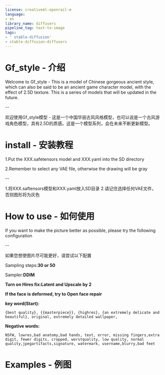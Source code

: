 ```yaml
---
license: creativeml-openrail-m
language:
- en
library_name: diffusers
pipeline_tag: text-to-image
tags:
- ' stable-diffusion'
- stable-diffusion-diffusers
---
```

# Gf_style - 介绍

Welcome to Gf_style - This is a model of Chinese gorgeous ancient style, which can also be said to be an ancient game character model, with the effect of 2.5D texture. This is a series of models that will be updated in the future.

--

欢迎使用Gf_style模型 - 这是一个中国华丽古风风格模型，也可以说是一个古风游戏角色模型，具有2.5D的质感。这是一个模型系列，会在未来不断更新模型。

# install - 安装教程

1.Put the XXX.safetensors model and XXX.yaml into the SD directory

2.Remember to select any VAE file, otherwise the drawing will be gray

--

1.将XXX.saftensors模型和XXX.yaml放入SD目录
2.请记住选择任何VAE文件，否则图形将为灰色

# How to use - 如何使用

If you want to make the picture better as possible, please try the following configuration

--

如果您想使图片尽可能更好，请尝试以下配置

Sampling steps:**30 or 50**

Sampler:**DDIM**

**Turn on Hires fix:Latent and Upscale by 2**

**If the face is deformed, try to Open face repair**

**key word(Start):**
```
{best quality}, {{masterpiece}}, {highres}, {an extremely delicate and beautiful}, original, extremely detailed wallpaper,
```

**Negative words:**
```
NSFW, lowres,bad anatomy,bad hands, text, error, missing fingers,extra digit, fewer digits, cropped, worstquality, low quality, normal quality,jpegartifacts,signature, watermark, username,blurry,bad feet
```

# Examples - 例图

